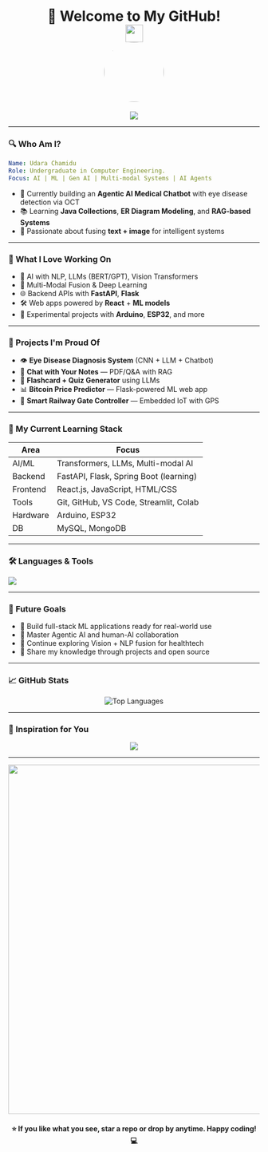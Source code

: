 <h1 align="center">
  🚀 Welcome to My GitHub!
  <br>
  <img src="https://media.giphy.com/media/hvRJCLFzcasrR4ia7z/giphy.gif" width="35">
  <br>
  <img src="https://avatars.githubusercontent.com/u/99125273?v=4" width="120" style="border-radius:50%" />
</h1>

<p align="center">
  <img src="https://readme-typing-svg.demolab.com?font=Fira+Code&weight=700&size=24&duration=3000&pause=500&color=F7F7F7&background=000000&center=true&vCenter=true&width=700&lines=Hi+%F0%9F%91%8B+I'm+Udara+Chamidu;Computer+Engineering+Undergrad+%7C+AI+Explorer;FastAPI+%7C+Vision+Transformers+%7C+LLMs;Always+Learning.+Always+Creating."/>
</p>

---

### 🔍 Who Am I?

```yaml
Name: Udara Chamidu
Role: Undergraduate in Computer Engineering.
Focus: AI | ML | Gen AI | Multi-modal Systems | AI Agents
```

- 🤖 Currently building an **Agentic AI Medical Chatbot** with eye disease detection via OCT
- 📚 Learning **Java Collections**, **ER Diagram Modeling**, and **RAG-based Systems**
- 🎯 Passionate about fusing **text + image** for intelligent systems

---

### 🎯 What I Love Working On

- 🧠 AI with NLP, LLMs (BERT/GPT), Vision Transformers
- 🧩 Multi-Modal Fusion & Deep Learning
- 🌐 Backend APIs with **FastAPI**, **Flask**
- 🛠️ Web apps powered by **React** + **ML models**
- 🧪 Experimental projects with **Arduino**, **ESP32**, and more

---

### 🚀 Projects I'm Proud Of

- 👁️ **Eye Disease Diagnosis System** (CNN + LLM + Chatbot)
- 📘 **Chat with Your Notes** — PDF/Q&A with RAG
- 🧠 **Flashcard + Quiz Generator** using LLMs
- 📊 **Bitcoin Price Predictor** — Flask-powered ML web app
- 🚉 **Smart Railway Gate Controller** — Embedded IoT with GPS

---

### 🧠 My Current Learning Stack

| Area | Focus |
|------|-------|
| AI/ML | Transformers, LLMs, Multi-modal AI |
| Backend | FastAPI, Flask, Spring Boot (learning) |
| Frontend | React.js, JavaScript, HTML/CSS |
| Tools | Git, GitHub, VS Code, Streamlit, Colab |
| Hardware | Arduino, ESP32 |
| DB | MySQL, MongoDB |

---

### 🛠️ Languages & Tools
<p align="left">
  <img src="https://skillicons.dev/icons?i=python,java,cpp,html,css,js,react,fastapi,flask,git,github,mysql,mongodb,arduino" />
</p>

---

### 🌱 Future Goals

- 🚀 Build full-stack ML applications ready for real-world use
- 💬 Master Agentic AI and human-AI collaboration
- 🧠 Continue exploring Vision + NLP fusion for healthtech
- 🧩 Share my knowledge through projects and open source

---

### 📈 GitHub Stats
<div align="center">
  <img src="https://github-readme-stats.vercel.app/api/top-langs?username=udarachamidu&show_icons=true&locale=en&layout=compact&theme=tokyonight" alt="Top Languages" />
</div>

---

### 💬 Inspiration for You
<p align="center">
  <img src="https://readme-typing-svg.demolab.com?font=Monoton&size=28&duration=3000&pause=1000&color=F7F7F7&background=000000&center=true&vCenter=true&width=900&lines=Think+Big.;Code+Hard.;Change+the+World+with+AI."/>
</p>

---

<p align="center">
  <img src="https://user-images.githubusercontent.com/20955511/199138068-0a7b7b75-a024-4f00-803f-30a19c5d1b2d.gif" width="700" />
</p>

<h4 align="center">⭐ If you like what you see, star a repo or drop by anytime. Happy coding! 💻</h4>
